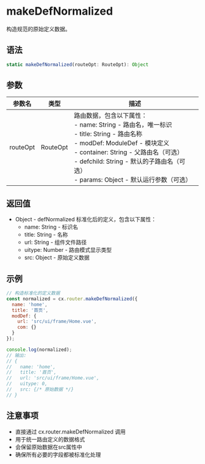 # makeDefNormalized

构造规范的原始定义数据。

## 语法

```javascript
static makeDefNormalized(routeOpt: RouteOpt): Object
```

## 参数

| 参数名 | 类型 | 描述 |
|--------|------|------|
| routeOpt | RouteOpt | 路由数据，包含以下属性：<br>- name: String - 路由名，唯一标识<br>- title: String - 路由名称<br>- modDef: ModuleDef - 模块定义<br>- container: String - 父路由名（可选）<br>- defchild: String - 默认的子路由名（可选）<br>- params: Object - 默认运行参数（可选） |

## 返回值

- Object - defNormalized 标准化后的定义，包含以下属性：
  - name: String - 标识名
  - title: String - 名称
  - url: String - 组件文件路径
  - uitype: Number - 路由模式显示类型
  - src: Object - 原始定义数据

## 示例

```javascript
// 构造标准化的定义数据
const normalized = cx.router.makeDefNormalized({
  name: 'home',
  title: '首页',
  modDef: {
    url: 'src/ui/frame/Home.vue',
    com: {}
  }
});

console.log(normalized);
// 输出:
// {
//   name: 'home',
//   title: '首页',
//   url: 'src/ui/frame/Home.vue',
//   uitype: 0,
//   src: {/* 原始数据 */}
// }
```

## 注意事项

- 直接通过 cx.router.makeDefNormalized 调用
- 用于统一路由定义的数据格式
- 会保留原始数据在src属性中
- 确保所有必要的字段都被标准化处理 